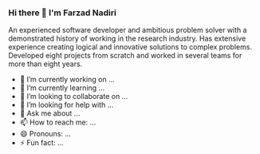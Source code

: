 ### Hi there 👋 I'm Farzad Nadiri


An experienced software developer and ambitious problem solver with a demonstrated history of
working in the research industry. Has extensive experience creating logical and innovative solutions to
complex problems. Developed eight projects from scratch and worked in several teams for more than
eight years.

- 🔭 I’m currently working on ...
- 🌱 I’m currently learning ...
- 👯 I’m looking to collaborate on ...
- 🤔 I’m looking for help with ...
- 💬 Ask me about ...
- 📫 How to reach me: ...
- 😄 Pronouns: ...
- ⚡ Fun fact: ...

